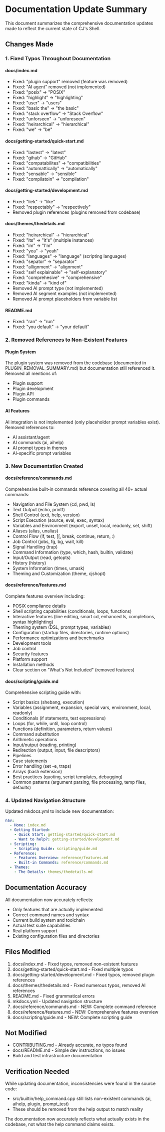 # Documentation Update Summary

This document summarizes the comprehensive documentation updates made to reflect the current state of CJ's Shell.

## Changes Made

### 1. Fixed Typos Throughout Documentation

#### docs/index.md
- Fixed: "plugin support" removed (feature was removed)
- Fixed: "AI agent" removed (not implemented)
- Fixed: "posix" → "POSIX"
- Fixed: "highlight" → "highlighting"
- Fixed: "user" → "users"
- Fixed: "basic the" → "the basic"
- Fixed: "stack overflow" → "Stack Overflow"
- Fixed: "unforseen" → "unforeseen"
- Fixed: "heirarchical" → "hierarchical"
- Fixed: "we" → "be"

#### docs/getting-started/quick-start.md
- Fixed: "lastest" → "latest"
- Fixed: "gihub" → "GitHub"
- Fixed: "compatabilites" → "compatibilities"
- Fixed: "automattically" → "automatically"
- Fixed: "sensable" → "sensible"
- Fixed: "compilatoin" → "compilation"

#### docs/getting-started/development.md
- Fixed: "liek" → "like"
- Fixed: "respectably" → "respectively"
- Removed plugin references (plugins removed from codebase)

#### docs/themes/thedetails.md
- Fixed: "heirarchical" → "hierarchical"
- Fixed: "its" → "it's" (multiple instances)
- Fixed: "im" → "I'm"
- Fixed: "yea" → "yeah"
- Fixed: "languages" → "language" (scripting languages)
- Fixed: "sepator" → "separator"
- Fixed: "allignment" → "alignment"
- Fixed: "self explainable" → "self-explanatory"
- Fixed: "comprehesive" → "comprehensive"
- Fixed: "kinda" → "kind of"
- Removed AI prompt type (not implemented)
- Removed AI segment examples (not implemented)
- Removed AI prompt placeholders from variable list

#### README.md
- Fixed: "ran" → "run"
- Fixed: "you default" → "your default"

### 2. Removed References to Non-Existent Features

#### Plugin System
The plugin system was removed from the codebase (documented in PLUGIN_REMOVAL_SUMMARY.md) but documentation still referenced it. Removed all mentions of:
- Plugin support
- Plugin development
- Plugin API
- Plugin commands

#### AI Features
AI integration is not implemented (only placeholder prompt variables exist). Removed references to:
- AI assistant/agent
- AI commands (ai, aihelp)
- AI prompt types in themes
- AI-specific prompt variables

### 3. New Documentation Created

#### docs/reference/commands.md
Comprehensive built-in commands reference covering all 40+ actual commands:
- Navigation and File System (cd, pwd, ls)
- Text Output (echo, printf)
- Shell Control (exit, help, version)
- Script Execution (source, eval, exec, syntax)
- Variables and Environment (export, unset, local, readonly, set, shift)
- Aliases (alias, unalias)
- Control Flow (if, test, [[, break, continue, return, :)
- Job Control (jobs, fg, bg, wait, kill)
- Signal Handling (trap)
- Command Information (type, which, hash, builtin, validate)
- Input/Output (read, getopts)
- History (history)
- System Information (times, umask)
- Theming and Customization (theme, cjshopt)

#### docs/reference/features.md
Complete features overview including:
- POSIX compliance details
- Shell scripting capabilities (conditionals, loops, functions)
- Interactive features (line editing, smart cd, enhanced ls, completions, syntax highlighting)
- Theming system (DSL, prompt types, variables)
- Configuration (startup files, directories, runtime options)
- Performance optimizations and benchmarks
- Development tools
- Job control
- Security features
- Platform support
- Installation methods
- Clear section on "What's Not Included" (removed features)

#### docs/scripting/guide.md
Comprehensive scripting guide with:
- Script basics (shebang, execution)
- Variables (assignment, expansion, special vars, environment, local, readonly)
- Conditionals (if statements, test expressions)
- Loops (for, while, until, loop control)
- Functions (definition, parameters, return values)
- Command substitution
- Arithmetic operations
- Input/output (reading, printing)
- Redirection (output, input, file descriptors)
- Pipelines
- Case statements
- Error handling (set -e, traps)
- Arrays (bash extension)
- Best practices (quoting, script templates, debugging)
- Common patterns (argument parsing, file processing, temp files, defaults)

### 4. Updated Navigation Structure

Updated mkdocs.yml to include new documentation:
```yaml
nav:
  - Home: index.md
  - Getting Started:
    - Quick Start: getting-started/quick-start.md
    - Want to help?: getting-started/development.md
  - Scripting:
    - Scripting Guide: scripting/guide.md
  - Reference:
    - Features Overview: reference/features.md
    - Built-in Commands: reference/commands.md
  - Themes:
    - The Details: themes/thedetails.md
```

## Documentation Accuracy

All documentation now accurately reflects:
- Only features that are actually implemented
- Correct command names and syntax
- Current build system and toolchain
- Actual test suite capabilities
- Real platform support
- Existing configuration files and directories

## Files Modified

1. docs/index.md - Fixed typos, removed non-existent features
2. docs/getting-started/quick-start.md - Fixed multiple typos
3. docs/getting-started/development.md - Fixed typos, removed plugin references
4. docs/themes/thedetails.md - Fixed numerous typos, removed AI references
5. README.md - Fixed grammatical errors
6. mkdocs.yml - Updated navigation structure
7. docs/reference/commands.md - NEW: Complete command reference
8. docs/reference/features.md - NEW: Comprehensive features overview
9. docs/scripting/guide.md - NEW: Complete scripting guide

## Not Modified

- CONTRIBUTING.md - Already accurate, no typos found
- docs/README.md - Simple dev instructions, no issues
- Build and test infrastructure documentation

## Verification Needed

While updating documentation, inconsistencies were found in the source code:
- src/builtin/help_command.cpp still lists non-existent commands (ai, aihelp, plugin, prompt_test)
- These should be removed from the help output to match reality

The documentation now accurately reflects what actually exists in the codebase, not what the help command claims exists.
